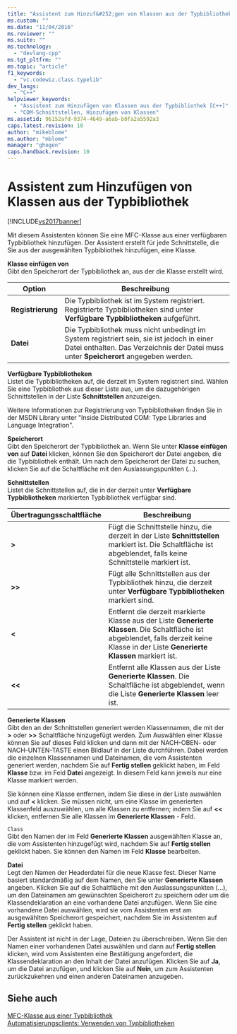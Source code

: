 ```yaml
---
title: "Assistent zum Hinzuf&#252;gen von Klassen aus der Typbibliothek | Microsoft Docs"
ms.custom: ""
ms.date: "11/04/2016"
ms.reviewer: ""
ms.suite: ""
ms.technology: 
  - "devlang-cpp"
ms.tgt_pltfrm: ""
ms.topic: "article"
f1_keywords: 
  - "vc.codewiz.class.typelib"
dev_langs: 
  - "C++"
helpviewer_keywords: 
  - "Assistent zum Hinzufügen von Klassen aus der Typbibliothek [C++]"
  - "COM-Schnittstellen, Hinzufügen von Klassen"
ms.assetid: 96152afd-9374-4649-a6ab-b0fa2a5592a3
caps.latest.revision: 10
author: "mikeblome"
ms.author: "mblome"
manager: "ghogen"
caps.handback.revision: 10
---
```

# Assistent zum Hinzuf&#252;gen von Klassen aus der Typbibliothek
[!INCLUDE[vs2017banner](../../assembler/inline/includes/vs2017banner.md)]

Mit diesem Assistenten können Sie eine MFC\-Klasse aus einer verfügbaren Typbibliothek hinzufügen.  Der Assistent erstellt für jede Schnittstelle, die Sie aus der ausgewählten Typbibliothek hinzufügen, eine Klasse.  
  
 **Klasse einfügen von**  
 Gibt den Speicherort der Typbibliothek an, aus der die Klasse erstellt wird.  
  
|Option|**Beschreibung**|  
|------------|----------------------|  
|**Registrierung**|Die Typbibliothek ist im System registriert.  Registrierte Typbibliotheken sind unter **Verfügbare Typbibliotheken** aufgeführt.|  
|**Datei**|Die Typbibliothek muss nicht unbedingt im System registriert sein, sie ist jedoch in einer Datei enthalten.  Das Verzeichnis der Datei muss unter **Speicherort** angegeben werden.|  
  
 **Verfügbare Typbibliotheken**  
 Listet die Typbibliotheken auf, die derzeit im System registriert sind.  Wählen Sie eine Typbibliothek aus dieser Liste aus, um die dazugehörigen Schnittstellen in der Liste **Schnittstellen** anzuzeigen.  
  
 Weitere Informationen zur Registrierung von Typbibliotheken finden Sie in der MSDN Library unter "Inside Distributed COM: Type Libraries and Language Integration".  
  
 **Speicherort**  
 Gibt den Speicherort der Typbibliothek an.  Wenn Sie unter **Klasse einfügen von** auf **Datei** klicken, können Sie den Speicherort der Datei angeben, die die Typbibliothek enthält.  Um nach dem Speicherort der Datei zu suchen, klicken Sie auf die Schaltfläche mit den Auslassungspunkten \(...\).  
  
 **Schnittstellen**  
 Listet die Schnittstellen auf, die in der derzeit unter **Verfügbare Typbibliotheken** markierten Typbibliothek verfügbar sind.  
  
|Übertragungsschaltfläche|**Beschreibung**|  
|------------------------------|----------------------|  
|**\>**|Fügt die Schnittstelle hinzu, die derzeit in der Liste **Schnittstellen** markiert ist.  Die Schaltfläche ist abgeblendet, falls keine Schnittstelle markiert ist.|  
|**\>\>**|Fügt alle Schnittstellen aus der Typbibliothek hinzu, die derzeit unter **Verfügbare Typbibliotheken** markiert sind.|  
|**\<**|Entfernt die derzeit markierte Klasse aus der Liste **Generierte Klassen**.  Die Schaltfläche ist abgeblendet, falls derzeit keine Klasse in der Liste **Generierte Klassen** markiert ist.|  
|**\<\<**|Entfernt alle Klassen aus der Liste **Generierte Klassen**.  Die Schaltfläche ist abgeblendet, wenn die Liste **Generierte Klassen** leer ist.|  
  
 **Generierte Klassen**  
 Gibt den an der Schnittstellen generiert werden Klassennamen, die mit der **\>** oder **\>\>** Schaltfläche hinzugefügt werden.  Zum Auswählen einer Klasse können Sie auf dieses Feld klicken und dann mit der NACH\-OBEN\- oder NACH\-UNTEN\-TASTE einen Bildlauf in der Liste durchführen. Dabei werden die einzelnen Klassennamen und Dateinamen, die vom Assistenten generiert werden, nachdem Sie auf **Fertig stellen** geklickt haben, im Feld **Klasse** bzw. im Feld **Datei** angezeigt.  In diesem Feld kann jeweils nur eine Klasse markiert werden.  
  
 Sie können eine Klasse entfernen, indem Sie diese in der Liste auswählen und auf **\<** klicken.  Sie müssen nicht, um eine Klasse im generierten Klassenfeld auszuwählen, um alle Klassen zu entfernen; indem Sie auf **\<\<** klicken, entfernen Sie alle Klassen im **Generierte Klassen** \- Feld.  
  
 `Class`  
 Gibt den Namen der im Feld **Generierte Klassen** ausgewählten Klasse an, die vom Assistenten hinzugefügt wird, nachdem Sie auf **Fertig stellen** geklickt haben.  Sie können den Namen im Feld **Klasse** bearbeiten.  
  
 **Datei**  
 Legt den Namen der Headerdatei für die neue Klasse fest.  Dieser Name basiert standardmäßig auf dem Namen, den Sie unter **Generierte Klassen** angeben.  Klicken Sie auf die Schaltfläche mit den Auslassungspunkten \(...\), um den Dateinamen am gewünschten Speicherort zu speichern oder um die Klassendeklaration an eine vorhandene Datei anzufügen.  Wenn Sie eine vorhandene Datei auswählen, wird sie vom Assistenten erst am ausgewählten Speicherort gespeichert, nachdem Sie im Assistenten auf **Fertig stellen** geklickt haben.  
  
 Der Assistent ist nicht in der Lage, Dateien zu überschreiben.  Wenn Sie den Namen einer vorhandenen Datei auswählen und dann auf **Fertig stellen** klicken, wird vom Assistenten eine Bestätigung angefordert, die Klassendeklaration an den Inhalt der Datei anzufügen.  Klicken Sie auf **Ja**, um die Datei anzufügen, und klicken Sie auf **Nein**, um zum Assistenten zurückzukehren und einen anderen Dateinamen anzugeben.  
  
## Siehe auch  
 [MFC\-Klasse aus einer Typbibliothek](../../mfc/reference/adding-an-mfc-class-from-a-type-library.md)   
 [Automatisierungsclients: Verwenden von Typbibliotheken](../../mfc/automation-clients-using-type-libraries.md)